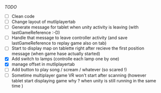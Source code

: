 _TODO_

- [ ] Clean code
- [ ] Change layout of mutliplayertab
- [ ] Generate message for tablet when unity activity is leaving (with lastGameReference :-D)
- [ ] Handle that message to leave controller activity (and save lastGameReference to replay game also on tab)
- [ ] Start to display map on tablette right after recieve the first position message (when game hase actually started)
- [x] Add switch to lamps (controlle each lamp one by one)
- [x] manage offset in mutliplayertab
- [ ] Add button to play song / scream / whatever (so scared !)
- [ ] Sometime multiplayer game VR won't start after scanning (however tablet start displaying game why ? when unity is still running in the same time )
